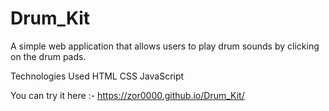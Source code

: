 # Drum_Kit
 A simple web application that allows users to play drum sounds by clicking on the drum pads.

Technologies Used
HTML
CSS
JavaScript

You can try it here :- https://zor0000.github.io/Drum_Kit/
